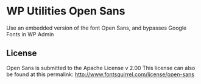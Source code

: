 WP Utilities Open Sans
=================

Use an embedded version of the font Open Sans, and bypasses Google Fonts in WP Admin

License
---

Open Sans is submitted to the Apache License v 2.00
This license can also be found at this permalink: http://www.fontsquirrel.com/license/open-sans
